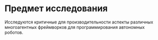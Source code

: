 # Предмет исследования
Исследуются критичные для производительности аспекты различных многоагентных фреймворков для программирования автономных роботов.
